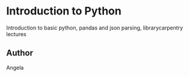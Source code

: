 # Introduction to Python
Introduction to basic python, pandas and json parsing, librarycarpentry lectures
## Author
Angela
